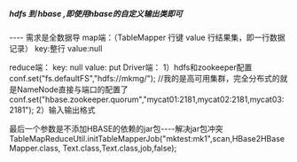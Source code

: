 ##### hdfs 到 hbase ,即使用hbase的自定义输出类即可
---- 需求是全数据导
map端：（TableMapper  行键 value 行结果集，即一行数据记录）
    key:整行
    value:null

reduce端：
    key: null
    value: put
Driver端：
1）hdfs和zookeeper配置
    conf.set("fs.defaultFS","hdfs://mkmg/"); //我的是高可用集群，完全分布式的就是NameNode直接与端口的配置了
    conf.set("hbase.zookeeper.quorum","mycat01:2181,mycat02:2181,mycat03:2181");
2）输入输出格式

最后一个参数是不添加HBASE的依赖的jar包----解决jar包冲突
TableMapReduceUtil.initTableMapperJob("mktest:mk1",scan,HBase2HBaseMapper.class, Text.class,Text.class,job,false);